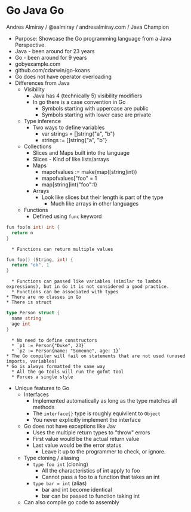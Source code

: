 # Go Java Go

Andres Almiray / @aalmiray / andresalmiray.com / Java Champion

  * Purpose: Showcase the Go programming language from a Java Perspective.
  * Java - been around for 23 years
  * Go - been around for 9 years
  * gobyexample.com
  * github.com/cdarwin/go-koans
  * Go does not have operator overloading
  * Differences from Java
    * Visibility
      * Java has 4 (technically 5) visibility modifiers
      * In go there is a case convention in Go
        * Symbols starting with uppercase are public
        * Symbols starting with lower case are private
    * Type inference
      * Two ways to define variables
        * var strings = []string{"a", "b"}
        * strings := []string{"a", "b"}
    * Collections
      * Slices and Maps built into the language
      * Slices - Kind of like lists/arrays
      * Maps
        * mapofvalues := make(map([string]int))
        * mapofvalues["foo" = 1
        * map[string]int{"foo":1}
      * Arrays 
        * Look like slices but their length is part of the type
          * Much like arrays in other languages
    * Functions
      * Defined using `func` keyword
```Go
fun foo(n int) int {
  return n
}
```
      * Functions can return multiple values
```Go
fun foo() (String, int) {
  return "ok", 1
}
```
      * Functions can passed like variables (similar to lambda expressions), but in Go it is not considered a good practice.
      * Functions can be associated with types
    * There are no classes in Go
    * There is struct
```Go
type Person struct {
  name string
  age int
}
```
      * No need to define constructors
      * `p1 := Person{"Duke", 23}`
      * `p2 := Person{name: "Someone", age: 1}`
    * The Go compiler will fail on statements that are not used (unused imports, variables)
    * Go is always formatted the same way
      * All the go tools will run the gofmt tool
      * Forces a single style
  * Unique features to Go
    * Interfaces
      * Implemented automatically as long as the type matches all methods
      * The `interface{}` type is roughly equivilent to `Object`
      * You never explicitly implement the interface
    * Go does not have exceptions like Jav
      * Uses the multiple return types to "throw" errors
      * First value would be the actual return value
      * Last value would be the error status
        * Leave it up to the programmer to check, or ignore.
    * Type cloning / aliasing
      * `type foo int` (cloning)
        * All the characteristics of int apply to foo
        * Cannot pass a foo to a function that takes an int
      * `type bar = int` (alias)
        * bar and int become identical
        * bar can be passed to function taking int
    * Can also compile go code to assembly
  
         
    
    
  